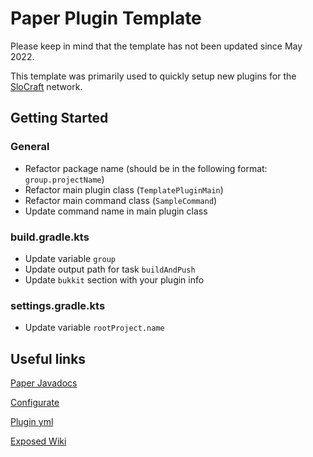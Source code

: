 # Paper Plugin Template

Please keep in mind that the template has not been updated since May 2022.

This template was primarily used to quickly setup new plugins for the [SloCraft](https://slocraft.eu) network.

## Getting Started

### General
- Refactor package name (should be in the following format: `group.projectName`)
- Refactor main plugin class (`TemplatePluginMain`)
- Refactor main command class (`SampleCommand`)
- Update command name in main plugin class

### build.gradle.kts

- Update variable `group`
- Update output path for task `buildAndPush`
- Update `bukkit` section with your plugin info

### settings.gradle.kts

- Update variable `rootProject.name`

## Useful links

[Paper Javadocs](https://papermc.io/javadocs/paper/1.18/)

[Configurate](https://github.com/SpongePowered/Configurate/wiki)

[Plugin yml](https://github.com/Minecrell/plugin-yml#bukkit=)

[Exposed Wiki](https://github.com/JetBrains/Exposed/wiki)

